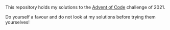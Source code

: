 This repository holds my solutions to the [Advent of Code](https://adventofcode.com/) challenge of 2021.

Do yourself a favour and do not look at my solutions before trying them yourselves!

